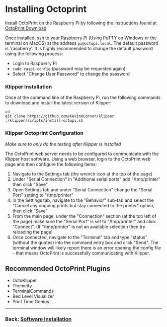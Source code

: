 # Installing Octoprint

Install OctoPrint on the Raspberry Pi by following the instructions found at [OctoPrint Download](https://octoprint.org/download/)

Once installed, ssh to your Raspberry Pi (Using PuTTY on Windows or the terminal on MacOS) at the address `pi@octopi.local`.  The default password is 'raspberry'.  It is highly recommended to change the default password using the following process:

* Login to Raspberry Pi
* `sudo raspi-config` (password may be requested again)
* Select "Change User Password" to change the password

### Klipper Installation

Once at the command line of the Raspberry Pi, run the following commands to download and install the latest version of Klipper:

```
cd
git clone https://github.com/KevinOConnor/klipper
./klipper/scripts/install-octopi.sh
```

### Klipper Octoprint Configuration

_Make sure to only do the testing after Klipper is installed_

The OctoPrint web server needs to be configured to communicate with the Klipper host software. Using a web browser, login to the OctoPrint web page and then configure the following items:

1. Navigate to the Settings tab (the wrench icon at the top of the page)
2. Under "Serial Connection" in "Additional serial ports" add "/tmp/printer" then click "Save"
3. Open Settings tab and under "Serial Connection" change the "Serial Port" setting to "/tmp/printer"
4. In the Settings tab, navigate to the "Behavior" sub-tab and select the "Cancel any ongoing prints but stay connected to the printer" option, then click “Save”
5. From the main page, under the "Connection" section (at the top left of the page) make sure the "Serial Port" is set to "/tmp/printer" and click "Connect". (If "/tmp/printer" is not an available selection then try reloading the page)
6. Once connected, navigate to the "Terminal" tab and type "status" (without the quotes) into the command entry box and click "Send". The terminal window will likely report there is an error opening the config file - that means OctoPrint is successfully communicating with Klipper.


## Recommended OctoPrint Plugins
* OctoKlipper
* Themeify
* TerminalCommands
* Bed Level Visualizer
* Print Time Genius

---
### Back: [Software Installation](./index.md)
